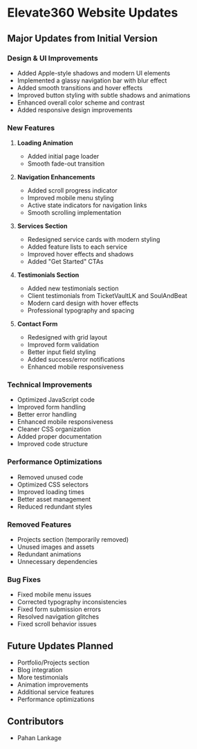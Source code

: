 # Elevate360 Website Updates

## Major Updates from Initial Version

### Design & UI Improvements

- Added Apple-style shadows and modern UI elements
- Implemented a glassy navigation bar with blur effect
- Added smooth transitions and hover effects
- Improved button styling with subtle shadows and animations
- Enhanced overall color scheme and contrast
- Added responsive design improvements

### New Features

1. **Loading Animation**

   - Added initial page loader
   - Smooth fade-out transition

2. **Navigation Enhancements**

   - Added scroll progress indicator
   - Improved mobile menu styling
   - Active state indicators for navigation links
   - Smooth scrolling implementation

3. **Services Section**

   - Redesigned service cards with modern styling
   - Added feature lists to each service
   - Improved hover effects and shadows
   - Added "Get Started" CTAs

4. **Testimonials Section**

   - Added new testimonials section
   - Client testimonials from TicketVaultLK and SoulAndBeat
   - Modern card design with hover effects
   - Professional typography and spacing

5. **Contact Form**
   - Redesigned with grid layout
   - Improved form validation
   - Better input field styling
   - Added success/error notifications
   - Enhanced mobile responsiveness

### Technical Improvements

- Optimized JavaScript code
- Improved form handling
- Better error handling
- Enhanced mobile responsiveness
- Cleaner CSS organization
- Added proper documentation
- Improved code structure

### Performance Optimizations

- Removed unused code
- Optimized CSS selectors
- Improved loading times
- Better asset management
- Reduced redundant styles

### Removed Features

- Projects section (temporarily removed)
- Unused images and assets
- Redundant animations
- Unnecessary dependencies

### Bug Fixes

- Fixed mobile menu issues
- Corrected typography inconsistencies
- Fixed form submission errors
- Resolved navigation glitches
- Fixed scroll behavior issues

## Future Updates Planned

- Portfolio/Projects section
- Blog integration
- More testimonials
- Animation improvements
- Additional service features
- Performance optimizations

## Contributors

- Pahan Lankage

